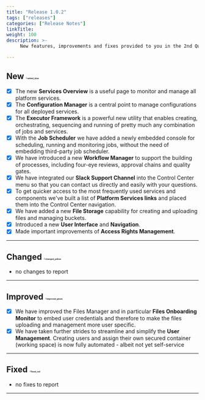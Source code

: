 ```yaml
---
title: "Release 1.0.2"
tags: ["releases"] 
categories: ["Release Notes"]
linkTitle:
weight: 100
description: >-
     New features, improvements and fixes provided to you in the 2nd Quarter of the year 2021.

---
```





## New <img src="/images/added_blue.png" alt="added_blue" style="zoom:25%;" />

- [x] The new **Services Overview** is a useful page to monitor and manage all platform services. 
- [x] The **Configuration Manager** is a central point to manage configurations for all deployed services.
- [x] The **Executor Framework** is a powerful new utility that enables creating, orchestrating, sequencing and running of pretty much any combination of jobs and services.
- [x] With the **Job Scheduler** we have added a newly embedded console for scheduling, running and monitoring jobs, without the need of embedding third-party job scheduler.
- [x] We have introduced a new **Workflow Manager** to support the building of processes, including four-eye reviews, approval chains and quality gates.
- [x] We have integrated our **Slack Support Channel** into the Control Center menu so that you can contact us directly and easily with your questions.
- [x] To get quicker access to the most frequently used services and components we've  built a list of **Platform Services links** and placed them into the Control Center navigation.
- [x] We have added a new **File Storage** capability for creating and uploading files and managing buckets.
- [x] Introduced a new **User Interface** and **Navigation**.  
- [x] Made important improvements of **Access Rights Management**.

---

## Changed <img src="/images/changed_yellow.png" alt="changed_yellow" style="zoom:25%;" />

- no changes to report

---

## Improved <img src="/images/improved_green.png" alt="improved_green" style="zoom:25%;" />

- [x] We have improved the Files Manager and in particular **Files Onboarding Monitor** to embed user credentials and therefore to make the files uploading and management more user specific.
- [x] We have taken further strides to streamline and simplify the **User Management**. Creating users and assign their own secured container (working space) is now fully automated - albeit not yet self-service 

---

## Fixed <img src="/images/fixed_red.png" alt="fixed_red" style="zoom:25%;" />

- no fixes to report

---



